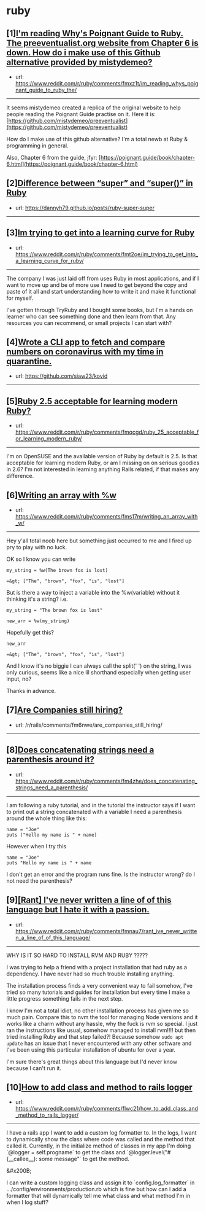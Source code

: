 # ruby
## [1][I'm reading Why's Poignant Guide to Ruby. The preeventualist.org website from Chapter 6 is down. How do i make use of this Github alternative provided by mistydemeo?](https://www.reddit.com/r/ruby/comments/fmxz1t/im_reading_whys_poignant_guide_to_ruby_the/)
- url: https://www.reddit.com/r/ruby/comments/fmxz1t/im_reading_whys_poignant_guide_to_ruby_the/
---
It seems mistydemeo created a replica of the original website to help people reading the Poignant Guide practise on it. Here it is:  [https://github.com/mistydemeo/preeventualist](https://github.com/mistydemeo/preeventualist) 

How do I make use of this github alternative? I'm a total newb at Ruby &amp; programming in general.

Also, Chapter 6 from the guide, jfyr:  [https://poignant.guide/book/chapter-6.html](https://poignant.guide/book/chapter-6.html)
## [2][Difference between “super” and “super()” in Ruby](https://www.reddit.com/r/ruby/comments/fmktyo/difference_between_super_and_super_in_ruby/)
- url: https://dannyh79.github.io/posts/ruby-super-super
---

## [3][Im trying to get into a learning curve for Ruby](https://www.reddit.com/r/ruby/comments/fmt2oe/im_trying_to_get_into_a_learning_curve_for_ruby/)
- url: https://www.reddit.com/r/ruby/comments/fmt2oe/im_trying_to_get_into_a_learning_curve_for_ruby/
---
The company I was just laid off from uses Ruby in most applications, and if I want to move up and be of more use I need to get beyond the copy and paste of it all and start understanding how to write it and make it functional for myself.


I've gotten through TryRuby and I bought some books, but I'm a hands on learner who can see something done and then learn from that. Any resources you can recommend, or small projects I can start with?
## [4][Wrote a CLI app to fetch and compare numbers on coronavirus with my time in quarantine.](https://www.reddit.com/r/ruby/comments/fmg7u3/wrote_a_cli_app_to_fetch_and_compare_numbers_on/)
- url: https://github.com/siaw23/kovid
---

## [5][Ruby 2.5 acceptable for learning modern Ruby?](https://www.reddit.com/r/ruby/comments/fmqcgd/ruby_25_acceptable_for_learning_modern_ruby/)
- url: https://www.reddit.com/r/ruby/comments/fmqcgd/ruby_25_acceptable_for_learning_modern_ruby/
---
I'm on OpenSUSE and the available version of Ruby by default is 2.5. Is that acceptable for learning modern Ruby, or am I missing on on serious goodies in 2.6? I'm not interested in learning anything Rails related, if that makes any difference.
## [6][Writing an array with %w](https://www.reddit.com/r/ruby/comments/fms17m/writing_an_array_with_w/)
- url: https://www.reddit.com/r/ruby/comments/fms17m/writing_an_array_with_w/
---
Hey y'all total noob here but something just occurred to me and I fired up pry to play with no luck.

OK so I know you can write

`my_string = %w(The brown fox is lost)`

`=&gt; ["The", "brown", "fox", "is", "lost"]`

But is there a way to inject a variable into the %w(variable) without it thinking it's a string? i.e.

`my_string = "The brown fox is lost"`

`new_arr = %w(my_string)`

Hopefully get this?

`new_arr`

`=&gt; ["The", "brown", "fox", "is", "lost"]` 

And I know it's no biggie I can always call the split(' ') on the string, I was only curious, seems like a nice lil shorthand especially when getting user input, no?

Thanks in advance.
## [7][Are Companies still hiring?](https://www.reddit.com/r/ruby/comments/fmi8oc/are_companies_still_hiring/)
- url: /r/rails/comments/fm6nwe/are_companies_still_hiring/
---

## [8][Does concatenating strings need a parenthesis around it?](https://www.reddit.com/r/ruby/comments/fm4zhe/does_concatenating_strings_need_a_parenthesis/)
- url: https://www.reddit.com/r/ruby/comments/fm4zhe/does_concatenating_strings_need_a_parenthesis/
---
I am following a ruby tutorial, and in the tutorial the instructor says if I want  to print out a string concatenated with a variable I need a parenthesis around the whole thing like this:

    name = "Joe"
    puts ("Hello my name is " + name)

However when I try this

    name = "Joe"
    puts "Hello my name is " + name

I don't get an error and the program runs fine. Is the instructor wrong? do I not need  the parenthesis?
## [9][[Rant] I've never written a line of of this language but I hate it with a passion.](https://www.reddit.com/r/ruby/comments/fmnau7/rant_ive_never_written_a_line_of_of_this_language/)
- url: https://www.reddit.com/r/ruby/comments/fmnau7/rant_ive_never_written_a_line_of_of_this_language/
---
WHY IS IT SO HARD TO INSTALL RVM AND RUBY ????? 

I was trying to help a friend with a project installation that had ruby as a dependency. I have never had so much trouble installing anything.

The installation process finds a very convenient way to fail somehow, I've tried so many tutorials and guides for installation but every time I make a little progress something fails in the next step.

I know I'm not a total idiot, no other installation process has given me so much pain. Compare this to nvm the tool for managing Node versions and it works like a charm without any hassle, why the fuck is rvm so special. I just ran the instructions like usual, somehow managed to install rvm!!!! but then tried installing Ruby and that step failed?! Because somehow `sudo apt update` has an issue that I never encountered with any other software and I've been using this particular installation of ubuntu for over a year. 

I'm sure there's great things about this language but I'd never know because I can't run it.
## [10][How to add class and method to rails logger](https://www.reddit.com/r/ruby/comments/flwc21/how_to_add_class_and_method_to_rails_logger/)
- url: https://www.reddit.com/r/ruby/comments/flwc21/how_to_add_class_and_method_to_rails_logger/
---
I have a rails app I want to add a custom log formatter to.  In the logs, I want to dynamically show the class where code was called and the method that called it.  Currently, in the initialize method of classes in my app I'm doing \`@logger = self.progname\` to get the class and \`@logger.level("#{\_\_callee\_\_}: some message"\` to  get the method.  

&amp;#x200B;

I can write a custom logging class and assign it to \`config.log\_formatter\` in .../config/environments/production.rb which is fine but how can I add a formatter that will dynamically tell me what class and what method I'm in when I log stuff?
